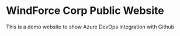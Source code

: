 # WindForce Corp Public Website

This is a demo website to show Azure DevOps integration with Github